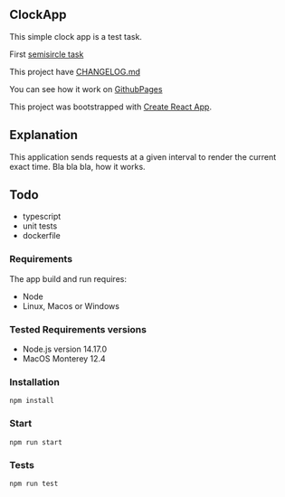 ## ClockApp

This simple clock app is a test task.

First [semisircle task](https://codesandbox.io/s/staging-pond-7n7ijh?file=/src/styles.scss)

This project have [CHANGELOG.md](https://github.com/Barklim/react-clock/blob/main/CHANGELOG.md)

You can see how it work on [GithubPages](https://barklim.github.io/react-clock/)

This project was bootstrapped with [Create React App](https://github.com/facebook/create-react-app).

## Explanation

This application sends requests at a given interval to render the current exact time.
Bla bla bla, how it works.

## Todo

- typescript
- unit tests
- dockerfile

### Requirements 

The app build and run requires:

- Node
- Linux, Macos or Windows

### Tested Requirements versions 

 - Node.js version 14.17.0
 - MacOS Monterey 12.4

### Installation

    npm install

### Start

    npm run start

### Tests

    npm run test